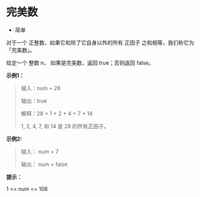 # 完美数

- 简单

对于一个 正整数，如果它和除了它自身以外的所有 正因子 之和相等，我们称它为 「完美数」。

给定一个 整数 n， 如果是完美数，返回 true；否则返回 false。

**示例1：**
>输入：num = 28
>
>输出：true
> 
> 解释：28 = 1 + 2 + 4 + 7 + 14
> 
> 1, 2, 4, 7, 和 14 是 28 的所有正因子。
> 
**示例2:**
> 输入： num = 7
> 
> 输出： num = false

**提示：**

1 <= num <= 108